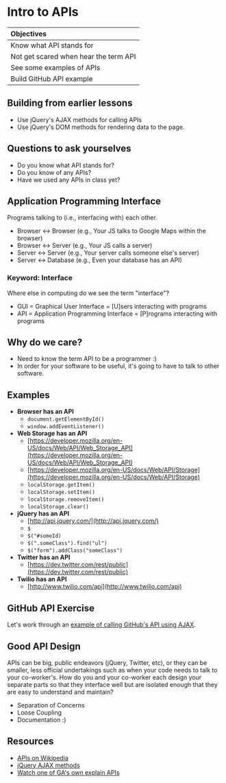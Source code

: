 # Intro to APIs

| Objectives |
| :---- |
| Know what API stands for |
| Not get scared when hear the term API |
| See some examples of APIs |
| Build GitHub API example |

## Building from earlier lessons

- Use jQuery's AJAX methods for calling APIs
- Use jQuery's DOM methods for rendering data to the page.

## Questions to ask yourselves

- Do you know what API stands for?
- Do you know of any APIs?
- Have we used any APIs in class yet?

## Application Programming Interface

Programs talking to (i.e., interfacing with) each other.

- Browser <-> Browser (e.g., Your JS talks to Google Maps within the browser)
- Browser <-> Server (e.g., Your JS calls a server)
- Server <-> Server (e.g., Your server calls someone else's server)
- Server <-> Database (e.g., Even your database has an API)

### Keyword: Interface

Where else in computing do we see the term "interface"?

- GUI = Graphical User Interface = [U]sers interacting with programs
- API = Application Programming Interface = [P]rograms interacting with programs

## Why do we care?

- Need to know the term API to be a programmer :)
- In order for your software to be useful, it's going to have to talk
  to other software.

## Examples

- __Browser has an API__
    - `document.getElementById()`
    - `window.addEventListener()`
- __Web Storage has an API__
    - [https://developer.mozilla.org/en-US/docs/Web/API/Web_Storage_API](https://developer.mozilla.org/en-US/docs/Web/API/Web_Storage_API)
    - [https://developer.mozilla.org/en-US/docs/Web/API/Storage](https://developer.mozilla.org/en-US/docs/Web/API/Storage)
    - `localStorage.getItem()`
    - `localStorage.setItem()`
    - `localStorage.removeItem()`
    - `localStorage.clear()`
- __jQuery has an API__
    - [http://api.jquery.com/](http://api.jquery.com/)
    - `$`
    - `$("#someId)`
    - `$(".someClass").find("ul")`
    - `$("form").addClass("someClass")`
- __Twitter has an API__
    - [https://dev.twitter.com/rest/public](https://dev.twitter.com/rest/public)
- __Twilio has an API__
    - [http://www.twilio.com/api](http://www.twilio.com/api)

## GitHub API Exercise

Let's work through an
[example of calling GitHub's API using AJAX](https://github.com/wdi-sf-jan/github_api_example).

## Good API Design

APIs can be big, public endeavors (jQuery, Twitter, etc), or they can
be smaller, less official undertakings such as when your code needs to
talk to your co-worker's. How do you and your co-worker each design
your separate parts so that they interface well but are isolated
enough that they are easy to understand and maintain?

- Separation of Concerns
- Loose Coupling
- Documentation :)

## Resources

- [APIs on Wikipedia](http://en.wikipedia.org/wiki/Application_programming_interface)
- [jQuery AJAX methods](http://api.jquery.com/category/ajax/)
- [Watch one of GA's own explain APIs](https://www.youtube.com/watch?v=FknvOGcLHmc)
